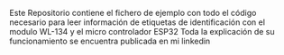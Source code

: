 Este Repositorio contiene el fichero de ejemplo con todo el código necesario para leer información de etiquetas de identificación con el modulo WL-134 y el micro controlador ESP32
Toda la explicación de su funcionamiento se encuentra publicada en mi linkedin
